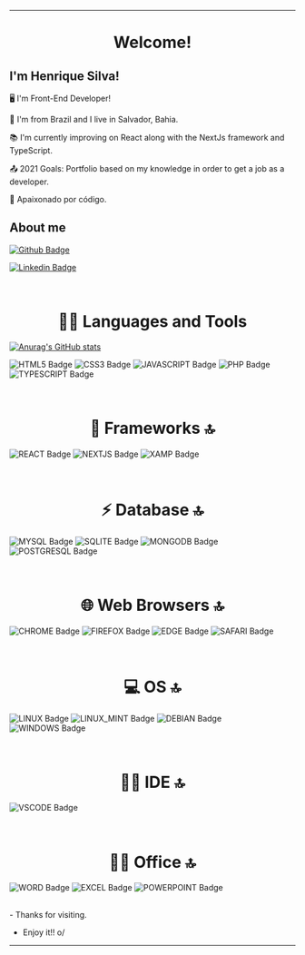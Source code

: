 <hr>
 <h1 align="center" color="red">Welcome!</h1>

 

## I'm Henrique Silva!

 
🖥️ I'm Front-End Developer!

🏡 I'm from Brazil and I live in Salvador, Bahia.

📚 I'm currently improving on React along with the NextJs framework and TypeScript.

📤 2021 Goals: Portfolio based on my knowledge in order to get a job as a developer.

💖 Apaixonado por código.

## About me

[![Github Badge](https://img.shields.io/badge/-Github-000?style=flat-square&logo=Github&logoColor=white&link=LINK_GIT)](https://github.com/HenriqueMVSS)

[![Linkedin Badge](https://img.shields.io/badge/LinkedIn-0077B5?style=flat-square&logo=linkedin&logoColor=white)](https://www.linkedin.com/in/henrique-silva-32b230191/) 

<br/>

# <h1 align="center" color="red"> 👨‍💻 Languages and Tools</h1>

[![Anurag's GitHub stats](https://github-readme-stats.vercel.app/api?username=HenriqueMVSS&show_icons=true&theme=radical)](https://github.com/HenriqueMVSS/github-readme-stats)


![HTML5 Badge](https://img.shields.io/badge/HTML5-E34F26?style=for-the-badge&logo=html5&logoColor=white)
![CSS3 Badge](https://img.shields.io/badge/CSS3-1572B6?style=for-the-badge&logo=css3&logoColor=white)
![JAVASCRIPT Badge](https://img.shields.io/badge/JavaScript-323330?style=for-the-badge&logo=javascript&logoColor=F7DF1E)
![PHP Badge](https://img.shields.io/badge/PHP-777BB4?style=for-the-badge&logo=php&logoColor=white)
![TYPESCRIPT Badge](https://img.shields.io/badge/TypeScript-007ACC?style=for-the-badge&logo=typescript&logoColor=white)

<br/>

# <h1 align="center" color="red"> 🚀 Frameworks 🔝 </h1>

![REACT Badge](https://img.shields.io/badge/React-20232A?style=for-the-badge&logo=react&logoColor=61DAFB)
![NEXTJS Badge](https://img.shields.io/badge/nextjs-20232A?style=for-the-badge&logo=react&logoColor=61DAFB)
![XAMP Badge](https://img.shields.io/badge/Xampp-F37623?style=for-the-badge&logo=xampp&logoColor=white)

<br/>

# <h1 align="center" color="red"> ⚡ Database 🔝</h1>

![MYSQL Badge](https://img.shields.io/badge/MySQL-00000F?style=for-the-badge&logo=mysql&logoColor=white)
![SQLITE Badge](https://img.shields.io/badge/SQLite-07405E?style=for-the-badge&logo=sqlite&logoColor=white)
![MONGODB Badge](https://img.shields.io/badge/MongoDB-4EA94B?style=for-the-badge&logo=mongodb&logoColor=white)
![POSTGRESQL Badge](https://img.shields.io/badge/PostgreSQL-316192?style=for-the-badge&logo=postgresql&logoColor=white)

<br/>

# <h1 align="center" color="red"> 🌐 Web Browsers 🔝</h1>
![CHROME Badge](https://img.shields.io/badge/Google_chrome-4285F4?style=for-the-badge&logo=Google-chrome&logoColor=white)
![FIREFOX Badge](https://img.shields.io/badge/Firefox_Browser-FF7139?style=for-the-badge&logo=Firefox-Browser&logoColor=white)
![EDGE Badge](https://img.shields.io/badge/Microsoft_Edge-0078D7?style=for-the-badge&logo=Microsoft-edge&logoColor=white)
![SAFARI Badge](https://img.shields.io/badge/Safari-FF1B2D?style=for-the-badge&logo=Safari&logoColor=white)

<br/>

# <h1 align="center" color="red">💻 OS 🔝</h1>

![LINUX Badge](https://img.shields.io/badge/Linux-FCC624?style=for-the-badge&logo=linux&logoColor=black)
![LINUX_MINT Badge](https://img.shields.io/badge/Linux_Mint-87CF3E?style=for-the-badge&logo=linux-mint&logoColor=white)
![DEBIAN Badge](https://img.shields.io/badge/Debian-A81D33?style=for-the-badge&logo=debian&logoColor=white)
![WINDOWS Badge](https://img.shields.io/badge/Windows-0078D6?style=for-the-badge&logo=windows&logoColor=white)

<br/>

# <h1 align="center" color="red">👨‍💻 IDE 🔝</h1>
![VSCODE Badge](https://img.shields.io/badge/Visual_Studio_Code-0078D4?style=for-the-badge&logo=visual%20studio%20code&logoColor=white)


<br/>

# <h1 align="center" color="red">👨‍💻 Office 🔝</h1>

![WORD Badge](https://img.shields.io/badge/Microsoft_Word-2B579A?style=for-the-badge&logo=microsoft-word&logoColor=white)
![EXCEL Badge](https://img.shields.io/badge/Microsoft_Excel-217346?style=for-the-badge&logo=microsoft-excel&logoColor=white)
![POWERPOINT Badge](https://img.shields.io/badge/Microsoft_PowerPoint-B7472A?style=for-the-badge&logo=microsoft-powerpoint&logoColor=white)


<br/>
- Thanks for visiting.

- Enjoy it!! o/

<hr>
